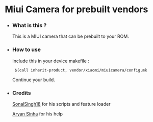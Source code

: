 # Miui Camera for prebuilt vendors ###

- ### What is this ? ### 

  This is a MIUI camera that can be prebuilt to your ROM. 

- ### How to use ###

  Include this in your device makefile : 

  ```  $(call inherit-product, vendor/xiaomi/miuicamera/config.mk ```

  Continue your build. 

- ### Credits ### 

  [SonalSingh18](https://github.com/SonalSingh18) for his scripts and feature loader

  [Aryan Sinha](https://github.com/techyminati) for his help